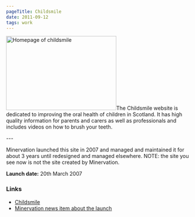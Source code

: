 ```yaml
---
pageTitle: Childsmile
date: 2011-09-12
tags: work
---
```

<p><img src="/assets/images/childsmile.png" alt="Homepage of childsmile" width="300" height="201" />The Childsmile website is dedicated to improving the oral health of children in Scotland. It has high quality information for parents and carers as well as professionals and includes videos on how to brush your teeth.</p>
---

<p>Minervation launched this site in 2007 and managed and maintained it for about 3 years until redesigned and managed elsewhere. NOTE: the site you see now is not the site created by Minervation.</p>
<p><strong>Launch date:</strong> 20th March 2007</p>
<h3>Links</h3>
<ul>
<li><a href="http://www.child-smile.org.uk/">Childsmile</a></li>
<li><a href="http://www.minervation.com/minervation-helping-to-keep-scottish-kiddies-smiling/">Minervation news item about the launch</a></li>
</ul>